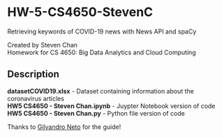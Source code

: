 # HW-5-CS4650-StevenC
Retrieving keywords of COVID-19 news with News API and spaCy

Created by Steven Chan  
Homework for CS 4650: Big Data Analytics and Cloud Computing

## Description
**datasetCOVID19.xlsx** - Dataset containing information about the coronavirus articles  
**HW5 CS4650 - Steven Chan.ipynb** - Juypter Notebook version of code  
**HW5 CS4650 - Steven Chan.py** - Python file version of code

Thanks to [Gilvandro Neto](https://medium.com/analytics-vidhya/extracting-keywords-from-covid-19-news-with-python-13249571d37b) for the guide!
